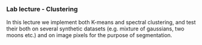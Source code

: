 ### Lab lecture - Clustering
In this lecture we implement both K-means and spectral clustering,
and test their both on several synthetic datasets (e.g. mixture
of gaussians, two moons etc.) and on image pixels for the
purpose of segmentation.